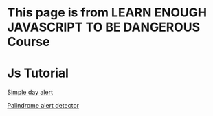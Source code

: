 # This page is from LEARN ENOUGH JAVASCRIPT TO BE DANGEROUS Course

# Js Tutorial

[Simple day alert](https://kpietrzyk.github.io/learn_enough_js_tutorial/)

[Palindrome alert detector](https://kpietrzyk.github.io/learn_enough_js_tutorial/palindrome.html)


